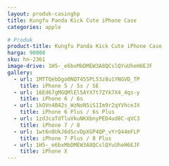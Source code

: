 ```yaml
---
layout: produk-casinghp
title: Kungfu Panda Kick Cute iPhone Case
categories: apple

# Produk
product-title: Kungfu Panda Kick Cute iPhone Case
harga: 90000
sku: hn-2361
image-drive: 1H5-_e6bxMbDMEW3A8QCslQYuUheH6EJF
gallery:
  - url: 1MTTQebDgo0NQT45SPL53z8u1YNGVD_TP
    title: iPhone 5 / 5s / SE
  - url: 16Ed67gMGQMlEl5AYX7t7ZYk7X4_4qs-y
    title: iPhone 6 / 6s
  - url: 1kOVn4B42s_WzNoN5iS1Im9r2qYVhceJX
    title: iPhone 6 Plus / 6s Plus
  - url: 1zdJcaTdTluVkuNKXbnyPED4ud8C-qVC3
    title: iPhone 7 / 8
  - url: 1wt6n0UkJ6dScvDpXGP4QP_vYrQ44mFLP
    title: iPhone 7 Plus / 8 Plus
  - url: 1H5-_e6bxMbDMEW3A8QCslQYuUheH6EJF
    title: iPhone X
---
```

